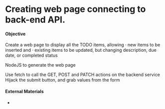 # Creating web page connecting to back-end API.

#### Objective

Create a web page to display all the TODO items, allowing 
· new items to be inserted and
 · existing items to be updated, but changing description, due date, or completed status 

NodeJS to generate the web page 

Use fetch to call the GET, POST and PATCH actions on the backend service 
Hijack the submit button, and grab values from the form

#### External Materials

* []()